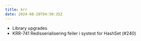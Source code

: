 ```yaml
---
title: krr
date: 2024-08-20T04:50:35Z
---
```

- Library upgrades
- KRR-741 Redisserialisering feiler i systest for HashSet (#240)

